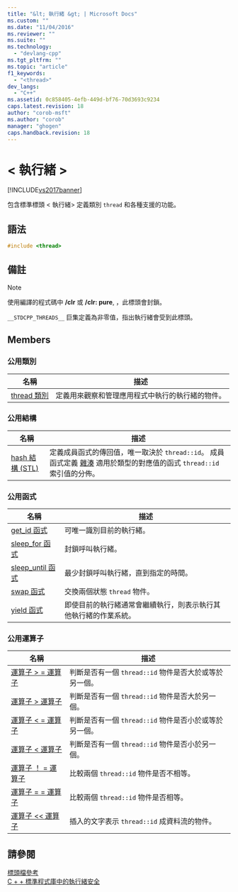 ```yaml
---
title: "&lt; 執行緒 &gt; | Microsoft Docs"
ms.custom: ""
ms.date: "11/04/2016"
ms.reviewer: ""
ms.suite: ""
ms.technology: 
  - "devlang-cpp"
ms.tgt_pltfrm: ""
ms.topic: "article"
f1_keywords: 
  - "<thread>"
dev_langs: 
  - "C++"
ms.assetid: 0c858405-4efb-449d-bf76-70d3693c9234
caps.latest.revision: 18
author: "corob-msft"
ms.author: "corob"
manager: "ghogen"
caps.handback.revision: 18
---
```

# &lt; 執行緒 &gt;
[!INCLUDE[vs2017banner](../assembler/inline/includes/vs2017banner.md)]

包含標準標頭 \< 執行緒> 定義類別 `thread` 和各種支援的功能。  
  
## <a name="syntax"></a>語法  
  
```cpp  
#include <thread>  
```  
  
## <a name="remarks"></a>備註  
  
> [!NOTE]
>  使用編譯的程式碼中 **/clr** 或 **/clr: pure**, ，此標頭會封鎖。  
  
  `__STDCPP_THREADS__` 巨集定義為非零值，指出執行緒會受到此標頭。  
  
## <a name="members"></a>Members  
  
### <a name="public-classes"></a>公用類別  
  
|名稱|描述|  
|----------|-----------------|  
|[thread 類別](../standard-library/thread-class.md)|定義用來觀察和管理應用程式中執行的執行緒的物件。|  
  
### <a name="public-structures"></a>公用結構  
  
|名稱|描述|  
|----------|-----------------|  
|[hash 結構 (STL)](../standard-library/hash-structure-stl.md)|定義成員函式的傳回值，唯一取決於 `thread::id`。 成員函式定義 [雜湊](../standard-library/hash-class.md) 適用於類型的對應值的函式 `thread::id` 索引值的分佈。|  
  
### <a name="public-functions"></a>公用函式  
  
|名稱|描述|  
|----------|-----------------|  
|[get_id 函式](../Topic/%3Cthread%3E%20functions.md#get_id_function)|可唯一識別目前的執行緒。|  
|[sleep_for 函式](../Topic/%3Cthread%3E%20functions.md#sleep_for_function)|封鎖呼叫執行緒。|  
|[sleep_until 函式](../Topic/%3Cthread%3E%20functions.md#sleep_until_function)|最少封鎖呼叫執行緒，直到指定的時間。|  
|[swap 函式](../Topic/%3Cthread%3E%20functions.md#swap_function)|交換兩個狀態 `thread` 物件。|  
|[yield 函式](../Topic/%3Cthread%3E%20functions.md#yield_function)|即使目前的執行緒通常會繼續執行，則表示執行其他執行緒的作業系統。|  
  
### <a name="public-operators"></a>公用運算子  
  
|名稱|描述|  
|----------|-----------------|  
|[運算子 > = 運算子](../Topic/%3Cthread%3E%20operators.md#operator_gt__eq)|判斷是否有一個 `thread::id` 物件是否大於或等於另一個。|  
|[運算子 > 運算子](../Topic/%3Cthread%3E%20operators.md#operator_gt_)|判斷是否有一個 `thread::id` 物件是否大於另一個。|  
|[運算子 < = 運算子](../Topic/%3Cthread%3E%20operators.md#operator_lt__eq)|判斷是否有一個 `thread::id` 物件是否小於或等於另一個。|  
|[運算子 < 運算子](../Topic/%3Cthread%3E%20operators.md#operator_lt_)|判斷是否有一個 `thread::id` 物件是否小於另一個。|  
|[運算子 ！ = 運算子](../Topic/%3Cthread%3E%20operators.md#operator_neq)|比較兩個 `thread::id` 物件是否不相等。|  
|[運算子 = = 運算子](../Topic/%3Cthread%3E%20operators.md#operator_eq_eq)|比較兩個 `thread::id` 物件是否相等。|  
|[運算子 << 運算子](../Topic/%3Cthread%3E%20operators.md#operator_lt__lt_)|插入的文字表示 `thread::id` 成資料流的物件。|  
  
## <a name="see-also"></a>請參閱  
 [標頭檔參考](../standard-library/cpp-standard-library-header-files.md)   
 [C + + 標準程式庫中的執行緒安全](../standard-library/thread-safety-in-the-cpp-standard-library.md)

